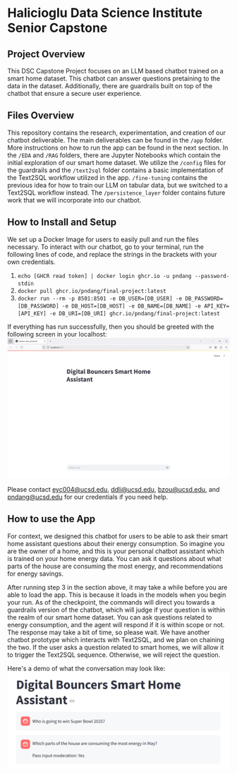 # Halicioglu Data Science Institute Senior Capstone

## Project Overview
This DSC Capstone Project focuses on an LLM based chatbot trained on a smart home dataset. This chatbot can answer questions pretaining to the data in the dataset. Additionally, there are guardrails built on top of the chatbot that ensure a secure user experience.

## Files Overview
This repository contains the research, experimentation, and creation of our chatbot deliverable. The main deliverables can be found in the `/app` folder. More instructions on how to run the app can be found in the next section. In the `/EDA` and   `/RAG` folders, there are Jupyter Notebooks which contain the initial exploration of our smart home dataset. We utilize the `/config` files for the guardrails and the `/text2sql` folder contains a basic implementation of the Text2SQL workflow utilized in the app. `/fine-tuning` contains the previous idea for how to train our LLM on tabular data, but we switched to a Text2SQL workflow instead. The `/persistence_layer` folder contains future work that we will incorporate into our chatbot. 

## How to Install and Setup
We set up a Docker Image for users to easily pull and run the files necessary. To interact with our chatbot, go to your terminal, run the following lines of code, and replace the strings in the brackets with your own credentials. 
1. `echo [GHCR read token] | docker login ghcr.io -u pndang --password-stdin`
2. `docker pull ghcr.io/pndang/final-project:latest`
3. `docker run --rm -p 8501:8501 -e DB_USER=[DB_USER] -e DB_PASSWORD=[DB_PASSWORD] -e DB_HOST=[DB_HOST] -e DB_NAME=[DB_NAME] -e API_KEY=[API_KEY] -e DB_URI=[DB_URI] ghcr.io/pndang/final-project:latest`

If everything has run successfully, then you should be greeted with the following screen in your localhost:
![Opening Screen](/images/opening_screen.png)

Please contact eyc004@ucsd.edu, ddli@ucsd.edu, bzou@ucsd.edu, and pndang@ucsd.edu for our credentials if you need help.


## How to use the App
For context, we designed this chatbot for users to be able to ask their smart home assistant questions about their energy consumption. So imagine you are the owner of a home, and this is your personal chatbot assistant which is trained on your home energy data. You can ask it questions about what parts of the house are consuming the most energy, and recommendations for energy savings.  

After running step 3 in the section above, it may take a while before you are able to load the app. This is because it loads in the models when you begin your run. As of the checkpoint, the commands will direct you towards a guardrails version of the chatbot, which will judge if your question is within the realm of our smart home dataset. You can ask questions related to energy consumption, and the agent will respond if it is within scope or not. The response may take a bit of time, so please wait. We have another chatbot prototype which interacts with Text2SQL, and we plan on chaining the two. If the user asks a question related to smart homes, we will allow it to trigger the Text2SQL sequence. Otherwise, we will reject the question. 

Here's a demo of what the conversation may look like:
![Demo Response](/images/demo_response.png)

